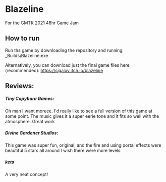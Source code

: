 # Blazeline
For the GMTK 2021 48hr Game Jam

## How to run

Run ths game by downloading the repository and running _Builds\Blazeline.exe

Alternatively, you can download just the final game files here (recommended):
https://sigalov.itch.io/blazeline

## Reviews:

##### Tiny Capybara Games:
Oh man I want moreee. I'd really like to see a full version of this game at some point. The music gives it a super eerie tone and it fits so well with the atmosphere. Great work

##### Divine Gardener Studios:
This game was super fun, original, and the fire and using portal effects were beautiful 5 stars all around I wish there were more levels

##### kets
A very neat concept!
